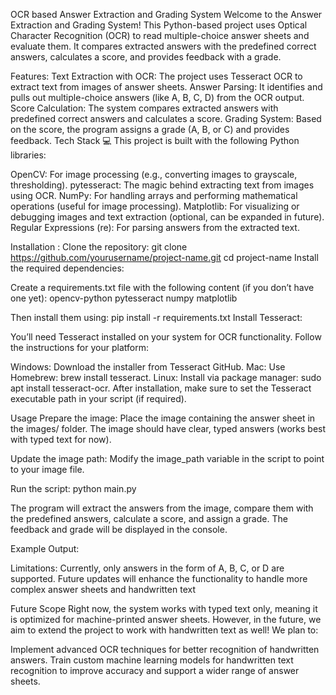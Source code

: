OCR based Answer Extraction and Grading System
Welcome to the Answer Extraction and Grading System! This Python-based project uses Optical Character Recognition (OCR) to read multiple-choice answer sheets and evaluate them. It compares extracted answers with the predefined correct answers, calculates a score, and provides feedback with a grade.

Features:
Text Extraction with OCR: The project uses Tesseract OCR to extract text from images of answer sheets.
Answer Parsing: It identifies and pulls out multiple-choice answers (like A, B, C, D) from the OCR output.
Score Calculation: The system compares extracted answers with predefined correct answers and calculates a score.
Grading System: Based on the score, the program assigns a grade (A, B, or C) and provides feedback.
Tech Stack 💻
This project is built with the following Python libraries:

OpenCV: For image processing (e.g., converting images to grayscale, thresholding).
pytesseract: The magic behind extracting text from images using OCR.
NumPy: For handling arrays and performing mathematical operations (useful for image processing).
Matplotlib: For visualizing or debugging images and text extraction (optional, can be expanded in future).
Regular Expressions (re): For parsing answers from the extracted text.

Installation :
Clone the repository:
git clone https://github.com/yourusername/project-name.git
cd project-name
Install the required dependencies:

Create a requirements.txt file with the following content (if you don’t have one yet):
opencv-python
pytesseract
numpy
matplotlib

Then install them using:
pip install -r requirements.txt
Install Tesseract:

You’ll need Tesseract installed on your system for OCR functionality. Follow the instructions for your platform:

Windows: Download the installer from Tesseract GitHub.
Mac: Use Homebrew: brew install tesseract.
Linux: Install via package manager: sudo apt install tesseract-ocr.
After installation, make sure to set the Tesseract executable path in your script (if required).

Usage
Prepare the image: Place the image containing the answer sheet in the images/ folder. The image should have clear, typed answers (works best with typed text for now).

Update the image path: Modify the image_path variable in the script to point to your image file.

Run the script:
python main.py

The program will extract the answers from the image, compare them with the predefined answers, calculate a score, and assign a grade. The feedback and grade will be displayed in the console.

Example Output:

Limitations: Currently, only answers in the form of A, B, C, or D are supported. Future updates will enhance the functionality to handle more complex answer sheets and handwritten text

Future Scope 
Right now, the system works with typed text only, meaning it is optimized for machine-printed answer sheets. However, in the future, we aim to extend the project to work with handwritten text as well! We plan to:

Implement advanced OCR techniques for better recognition of handwritten answers.
Train custom machine learning models for handwritten text recognition to improve accuracy and support a wider range of answer sheets.
